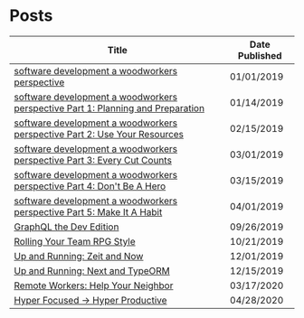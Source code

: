 # Posts

| Title       | Date Published        |
| ----------- | ----------- |
| [software development a woodworkers perspective](./posts/software_development_a_woodworkers_perspective/software_development_a_woodworkers_perspective.md)  | 01/01/2019  |
| [software development a woodworkers perspective Part 1: Planning and Preparation](./posts/software_development_a_woodworkers_perspective/part1-planning_and_preparation.md)  | 01/14/2019  |
| [software development a woodworkers perspective Part 2: Use Your Resources](./posts/software_development_a_woodworkers_perspective/part2-use_your_resources.md)  | 02/15/2019  |
| [software development a woodworkers perspective Part 3: Every Cut Counts](./posts/software_development_a_woodworkers_perspective/part3-every-cut-counts.md)  | 03/01/2019  |
| [software development a woodworkers perspective Part 4: Don't Be A Hero](./posts/software_development_a_woodworkers_perspective/part4-don't_be_a_hero.md)  | 03/15/2019  |
| [software development a woodworkers perspective Part 5: Make It A Habit](./posts/software_development_a_woodworkers_perspective/part5-make_it_a_habit.md)  | 04/01/2019  |
| [GraphQL the Dev Edition](./posts/graphql_the_dev_edition/graphql_the_dev_edition.md)  | 09/26/2019  |
| [Rolling Your Team RPG Style](./posts/rolling_your_team_rpg_style/rolling_your_team_rpg_style.md)  | 10/21/2019  |
| [Up and Running: Zeit and Now](./posts/up_and_running/zeit_and_now.md)  | 12/01/2019  |
| [Up and Running: Next and TypeORM](./posts/up_and_running/next_and_typeorm.md)  | 12/15/2019  |
| [Remote Workers: Help Your Neighbor](./posts/remote_workers/help_your_neighbor.md)  | 03/17/2020  |
| [Hyper Focused -> Hyper Productive](./posts/hyper_focused-hyper_productive/hyper_focused-hyper_productive.md)  | 04/28/2020  |
